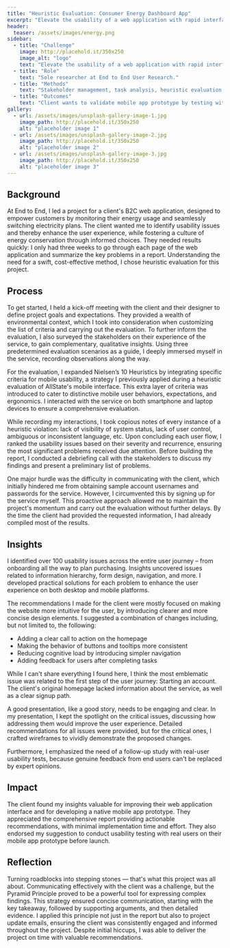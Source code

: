 ```yaml
---
title: "Heuristic Evaluation: Consumer Energy Dashboard App"
excerpt: "Elevate the usability of a web application with rapid interface analysis and delivery of effective solutions."
header:
  teaser: /assets/images/energy.png
sidebar:
  - title: "Challenge"
    image: http://placehold.it/350x250
    image_alt: "logo"
    text: "Elevate the usability of a web application with rapid interface analysis and delivery of effective solutions."
  - title: "Role"
    text: "Sole researcher at End to End User Research."
  - title: "Methods"
    text: "Stakeholder management, task analysis, heuristic evaluation, Nielsen’s 10, mobile heuristics, interaction analysis, severity scoring, frequency analysis, wireframing."
  - title: "Outcomes"
    text: "Client wants to validate mobile app prototype by testing with end users."
gallery:
  - url: /assets/images/unsplash-gallery-image-1.jpg
    image_path: http://placehold.it/350x250
    alt: "placeholder image 1"
  - url: /assets/images/unsplash-gallery-image-2.jpg
    image_path: http://placehold.it/350x250
    alt: "placeholder image 2"
  - url: /assets/images/unsplash-gallery-image-3.jpg
    image_path: http://placehold.it/350x250
    alt: "placeholder image 3"
---
```


## Background
At End to End, I led a project for a client's B2C web application, designed to empower customers by monitoring their energy usage and seamlessly switching electricity plans. The client wanted me to identify usability issues and thereby enhance the user experience, while fostering a culture of energy conservation through informed choices. They needed results quickly: I only had three weeks to go through each page of the web application and summarize the key problems in a report. Understanding the need for a swift, cost-effective method, I chose heuristic evaluation for this project.

## Process
To get started, I held a kick-off meeting with the client and their designer to define project goals and expectations. They provided a wealth of environmental context, which I took into consideration when customizing the list of criteria and carrying out the evaluation. To further inform the evaluation, I also surveyed the stakeholders on their experience of the service, to gain complementary, qualitative insights. Using three predetermined evaluation scenarios as a guide, I deeply immersed myself in the service, recording observations along the way.

For the evaluation, I expanded Nielsen’s 10 Heuristics by integrating specific criteria for mobile usability, a strategy I previously applied during a heuristic evaluation of AllState's mobile interface. This extra layer of criteria was introduced to cater to distinctive mobile user behaviors, expectations, and ergonomics. I interacted with the service on both smartphone and laptop devices to ensure a comprehensive evaluation.

While recording my interactions, I took copious notes of every instance of a heuristic violation: lack of visibility of system status, lack of user control, ambiguous or inconsistent language, etc. Upon concluding each user flow, I ranked the usability issues based on their severity and recurrence, ensuring the most significant problems received due attention. Before building the report, I conducted a debriefing call with the stakeholders to discuss my findings and present a preliminary list of problems.

One major hurdle was the difficulty in communicating with the client, which initially hindered me from obtaining sample account usernames and passwords for the service. However, I circumvented this by signing up for the service myself. This proactive approach allowed me to maintain the project's momentum and carry out the evaluation without further delays. By the time the client had provided the requested information, I had already compiled most of the results.

## Insights
I identified over 100 usability issues across the entire user journey – from onboarding all the way to plan purchasing. Insights uncovered issues related to information hierarchy, form design, navigation, and more. I developed practical solutions for each problem to enhance the user experience on both desktop and mobile platforms.

The recommendations I made for the client were mostly focused on making the website more intuitive for the user, by introducing clearer and more concise design elements. I suggested a combination of changes including, but not limited to, the following:

* Adding a clear call to action on the homepage
* Making the behavior of buttons and tooltips more consistent
* Reducing cognitive load by introducing simpler navigation
* Adding feedback for users after completing tasks

While I can't share everything I found here, I think the most emblematic issue was related to the first step of the user journey: Starting an account. The client's original homepage lacked information about the service, as well as a clear signup path.

A good presentation, like a good story, needs to be engaging and clear. In my presentation, I kept the spotlight on the critical issues, discussing how addressing them would improve the user experience. Detailed recommendations for all issues were provided, but for the critical ones, I crafted wireframes to vividly demonstrate the proposed changes.

Furthermore, I emphasized the need of a follow-up study with real-user usability tests, because genuine feedback from end users can't be replaced by expert opinions.

## Impact
The client found my insights valuable for improving their web application interface and for developing a native mobile app prototype. They appreciated the comprehensive report providing actionable recommendations, with minimal implementation time and effort. They also endorsed my suggestion to conduct usability testing with real users on their mobile app prototype before launch.

## Reflection
Turning roadblocks into stepping stones — that's what this project was all about. Communicating effectively with the client was a challenge, but the Pyramid Principle proved to be a powerful tool for expressing complex findings. This strategy ensured concise communication, starting with the key takeaway, followed by supporting arguments, and then detailed evidence. I applied this principle not just in the report but also to project update emails, ensuring the client was consistently engaged and informed throughout the project. Despite initial hiccups, I was able to deliver the project on time with valuable recommendations.
